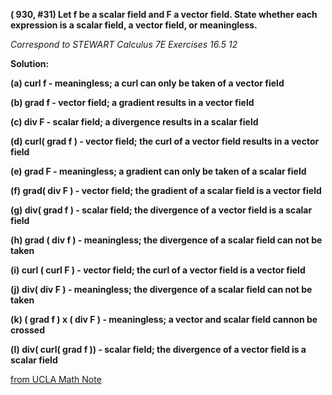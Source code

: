 **( 930, #31) Let f be a scalar field and F a vector field. State whether each expression is a scalar field, a vector field, or meaningless.**

_Correspond to STEWART Calculus 7E Exercises 16.5 12_

**Solution:**

**(a) curl f - meaningless; a curl can only be taken of a vector field**

**(b) grad f - vector field; a gradient results in a vector field**

**(c) div F - scalar field; a divergence results in a scalar field**

**(d) curl( grad f ) - vector field; the curl of a vector field results in a vector field**

**(e) grad F - meaningless; a gradient can only be taken of a scalar field**

**(f) grad( div F ) - vector field; the gradient of a scalar field is a vector field**

**(g) div( grad f ) - scalar field; the divergence of a vector field is a scalar field**

**(h) grad ( div f ) - meaningless; the divergence of a scalar field can not be taken**

**(i) curl ( curl F ) - vector field; the curl of a vector field is a vector field**

**(j) div( div F ) - meaningless; the divergence of a scalar field can not be taken**

**(k) ( grad f ) x ( div F ) - meaningless; a vector and scalar field cannon be crossed**

**(l) div( curl( grad f )) - scalar field; the divergence of a vector field is a scalar field**

[from UCLA Math Note](http://www.math.ucla.edu/~ronmiech/Calculus_Problems/32B/chap14/section5/930d31/930_31.html)
